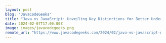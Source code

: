 ```yaml
---
layout: post
blog: "JavaCodeGeeks"
title: "Java vs JavaScript: Unveiling Key Distinctions for Better Understanding"
date: 2024-02-07T17:00:00Z
image: images/javacodegeeks.png
remote_url: "https://www.javacodegeeks.com/2024/02/java-vs-javascript-unveiling-key-distinctions-for-better-understanding.html"
---
```

